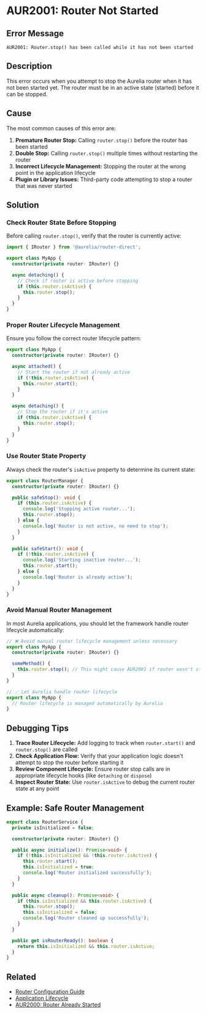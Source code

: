 # AUR2001: Router Not Started

## Error Message

`AUR2001: Router.stop() has been called while it has not been started`

## Description

This error occurs when you attempt to stop the Aurelia router when it has not been started yet. The router must be in an active state (started) before it can be stopped.

## Cause

The most common causes of this error are:

1. **Premature Router Stop:** Calling `router.stop()` before the router has been started
2. **Double Stop:** Calling `router.stop()` multiple times without restarting the router
3. **Incorrect Lifecycle Management:** Stopping the router at the wrong point in the application lifecycle
4. **Plugin or Library Issues:** Third-party code attempting to stop a router that was never started

## Solution

### Check Router State Before Stopping

Before calling `router.stop()`, verify that the router is currently active:

```typescript
import { IRouter } from '@aurelia/router-direct';

export class MyApp {
  constructor(private router: IRouter) {}

  async detaching() {
    // Check if router is active before stopping
    if (this.router.isActive) {
      this.router.stop();
    }
  }
}
```

### Proper Router Lifecycle Management

Ensure you follow the correct router lifecycle pattern:

```typescript
export class MyApp {
  constructor(private router: IRouter) {}

  async attached() {
    // Start the router if not already active
    if (!this.router.isActive) {
      this.router.start();
    }
  }

  async detaching() {
    // Stop the router if it's active
    if (this.router.isActive) {
      this.router.stop();
    }
  }
}
```

### Use Router State Property

Always check the router's `isActive` property to determine its current state:

```typescript
export class RouterManager {
  constructor(private router: IRouter) {}

  public safeStop(): void {
    if (this.router.isActive) {
      console.log('Stopping active router...');
      this.router.stop();
    } else {
      console.log('Router is not active, no need to stop');
    }
  }

  public safeStart(): void {
    if (!this.router.isActive) {
      console.log('Starting inactive router...');
      this.router.start();
    } else {
      console.log('Router is already active');
    }
  }
}
```

### Avoid Manual Router Management

In most Aurelia applications, you should let the framework handle router lifecycle automatically:

```typescript
// ❌ Avoid manual router lifecycle management unless necessary
export class MyApp {
  constructor(private router: IRouter) {}

  someMethod() {
    this.router.stop(); // This might cause AUR2001 if router wasn't started
  }
}

// ✅ Let Aurelia handle router lifecycle
export class MyApp {
  // Router lifecycle is managed automatically by Aurelia
}
```

## Debugging Tips

1. **Trace Router Lifecycle:** Add logging to track when `router.start()` and `router.stop()` are called
2. **Check Application Flow:** Verify that your application logic doesn't attempt to stop the router before starting it
3. **Review Component Lifecycle:** Ensure router stop calls are in appropriate lifecycle hooks (like `detaching` or `dispose`)
4. **Inspect Router State:** Use `router.isActive` to debug the current router state at any point

## Example: Safe Router Management

```typescript
export class RouterService {
  private isInitialized = false;

  constructor(private router: IRouter) {}

  public async initialize(): Promise<void> {
    if (!this.isInitialized && !this.router.isActive) {
      this.router.start();
      this.isInitialized = true;
      console.log('Router initialized successfully');
    }
  }

  public async cleanup(): Promise<void> {
    if (this.isInitialized && this.router.isActive) {
      this.router.stop();
      this.isInitialized = false;
      console.log('Router cleaned up successfully');
    }
  }

  public get isRouterReady(): boolean {
    return this.isInitialized && this.router.isActive;
  }
}
```

## Related

- [Router Configuration Guide](../../routing/)
- [Application Lifecycle](../../app-basics/)
- [AUR2000: Router Already Started](./aur2000.md)
